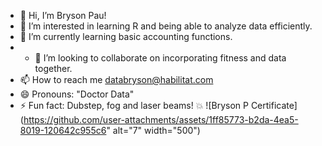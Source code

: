 - 👋 Hi, I’m Bryson Pau!
- 👀 I’m interested in learning R and being able to analyze data efficiently.
- 🌱 I’m currently learning basic accounting functions.
- - 💞️ I’m looking to collaborate on incorporating fitness and data together.
- 📫 How to reach me databryson@habilitat.com
- 😄 Pronouns: "Doctor Data"
- ⚡ Fun fact: Dubstep, fog and laser beams! 💥
![Bryson P Certificate](https://github.com/user-attachments/assets/1ff85773-b2da-4ea5-8019-120642c955c6" alt="7" width="500")

<!---
Bpau013/Bpau013 is a ✨ special ✨ repository because its `README.md` (this file) appears on your GitHub profile.
You can click the Preview link to take a look at your changes.
--->
